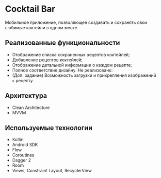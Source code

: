 # Cocktail Bar
  Мобильное приложение, позволяющее создавать и сохранять свои любимые коктейли в одном месте.
## Реализованные функциональности
* Отображение списка сохраненных рецептов коктейлей;
* Добавление рецептов коктейлей;
* Отображение детальной информации о каждом рецепте;
* Полное соответствие дизайну.
Не реализовано:
* (Доп. задание) Возможность загрузки и прикрепления изображений к рецепту.
## Архитектура
* Clean Architecture
* MVVM
## Используемые технологии
* Kotlin
* Android SDK
* Flow
* Coroutines
* Dagger 2
* Room
* Views, Constraint Layout, RecyclerView
